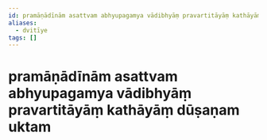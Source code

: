 ```yaml
---
id: pramāṇādīnām asattvam abhyupagamya vādibhyāṃ pravartitāyāṃ kathāyāṃ dūṣaṇam uktam
aliases:
  - dvitīye
tags: []
---
```


# pramāṇādīnām asattvam abhyupagamya vādibhyāṃ pravartitāyāṃ kathāyāṃ dūṣaṇam uktam



